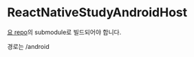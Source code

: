 # ReactNativeStudyAndroidHost

[요 repo](https://github.com/jidogoon/ReactNativeStudy)의 submodule로 빌드되어야 합니다.

경로는 /android
